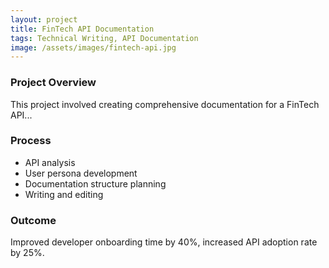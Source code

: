 ```yaml
---
layout: project
title: FinTech API Documentation
tags: Technical Writing, API Documentation
image: /assets/images/fintech-api.jpg
---
```


### Project Overview

This project involved creating comprehensive documentation for a FinTech API...

### Process

- API analysis
- User persona development
- Documentation structure planning
- Writing and editing

### Outcome

Improved developer onboarding time by 40%, increased API adoption rate by 25%.